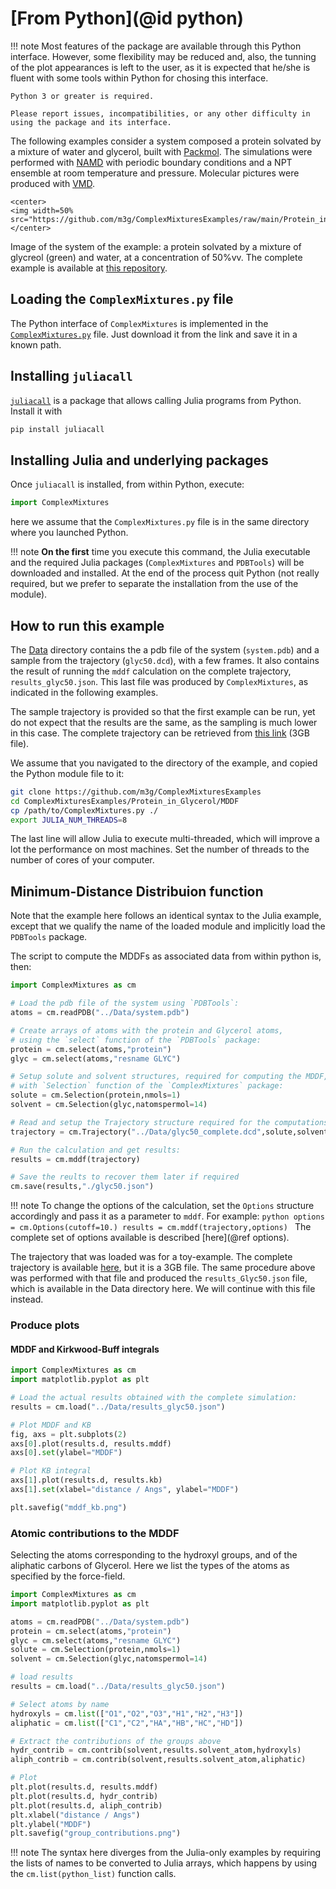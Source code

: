 # [From Python](@id python)

!!! note
    Most features of the package are available through this Python interface. However, some flexibility may be reduced and, also, the tunning of the plot appearances is left to the user, as it is expected that he/she is fluent with some tools within Python for chosing this interface.

    Python 3 or greater is required.

    Please report issues, incompatibilities, or any other difficulty in using the package and its interface.
    
The following examples consider a system composed a protein solvated by a mixture of water and glycerol, built with [Packmol](http://m3g.iqm.unicamp.br/packmol). The simulations were performed with [NAMD](https://www.ks.uiuc.edu/Research/namd/) with periodic boundary conditions and a NPT ensemble at room temperature and pressure. Molecular pictures were produced with [VMD](https://www.ks.uiuc.edu/Research/vmd/).

```@raw html
<center>
<img width=50% src="https://github.com/m3g/ComplexMixturesExamples/raw/main/Protein_in_Glycerol/Data/system.png">
</center>
```

Image of the system of the example: a protein solvated by a mixture of glycreol (green) and water, at a concentration of 50%vv. The complete
example is available at [this repository](https://github.com/m3g/ComplexMixturesExamples/tree/main/Protein_in_Glycerol).

## Loading the `ComplexMixtures.py` file

The Python interface of `ComplexMixtures` is implemented in the [`ComplexMixtures.py`](./assets/ComplexMixtures.py) file. 
Just download it from the link and save it in a known path.

## Installing `juliacall`

[`juliacall`](https://github.com/cjdoris/PythonCall.jl) is a package that allows calling Julia programs from Python. Install it with

```bash
pip install juliacall
```

## Installing Julia and underlying packages

Once `juliacall` is installed, from within Python, execute:
```python
import ComplexMixtures
```
here we assume that the `ComplexMixtures.py` file is in the same directory where you launched Python.

!!! note 
     **On the first** time you execute this command, the Julia executable and the required Julia packages (`ComplexMixtures` and `PDBTools`) will be downloaded and installed. At the end of the process quit Python (not really required, but we prefer to separate the installation from the use of the module). 

## How to run this example

The [Data](https://github.com/m3g/ComplexMixturesExamples/tree/main/Protein_in_Glycerol/Data) directory contains the a pdb file of the system (`system.pdb`) and a sample from the trajectory (`glyc50.dcd`), with a few frames. It also contains the result of running the `mddf` calculation on the complete trajectory, `results_glyc50.json`. This last file was produced by `ComplexMixtures`, as indicated in the following examples. 

The sample trajectory is provided so that the first example can be run, yet do not expect that the results are the same, as the sampling is much lower in this case. The complete trajectory can be retrieved from [this link](https://drive.google.com/file/d/14M30jDHRwUM77hzbDphgbu8mcWFBcQrX/view?usp=sharing) (3GB file). 

We assume that you navigated to the directory of the example, and copied the Python module file to it: 
```bash
git clone https://github.com/m3g/ComplexMixturesExamples
cd ComplexMixturesExamples/Protein_in_Glycerol/MDDF
cp /path/to/ComplexMixtures.py ./
export JULIA_NUM_THREADS=8
```
The last line will allow Julia to execute multi-threaded, which will improve a lot the performance on most machines. Set the number of threads to the number of cores of your computer.

## Minimum-Distance Distribuion function

Note that the example here follows an identical syntax to the Julia example, except that we qualify the name of the loaded module and implicitly load the `PDBTools` package.

The script to compute the MDDFs as associated data from within python is, then:

```python
import ComplexMixtures as cm

# Load the pdb file of the system using `PDBTools`:
atoms = cm.readPDB("../Data/system.pdb")

# Create arrays of atoms with the protein and Glycerol atoms, 
# using the `select` function of the `PDBTools` package:
protein = cm.select(atoms,"protein")
glyc = cm.select(atoms,"resname GLYC")

# Setup solute and solvent structures, required for computing the MDDF, 
# with `Selection` function of the `ComplexMixtures` package:
solute = cm.Selection(protein,nmols=1)
solvent = cm.Selection(glyc,natomspermol=14)

# Read and setup the Trajectory structure required for the computations:
trajectory = cm.Trajectory("../Data/glyc50_complete.dcd",solute,solvent)

# Run the calculation and get results:
results = cm.mddf(trajectory)

# Save the reults to recover them later if required
cm.save(results,"./glyc50.json")
```

!!! note
    To change the options of the calculation, set the `Options` structure accordingly and pass it as a parameter to `mddf`. For example:
    ```python
    options = cm.Options(cutoff=10.)
    results = cm.mddf(trajectory,options)
    ```
    The complete set of options available is described [here](@ref options).


The trajectory that was loaded was for a toy-example. The complete trajectory is available [here](https://drive.google.com/file/d/14M30jDHRwUM77hzbDphgbu8mcWFBcQrX/view?usp=sharing), but it is a 3GB file. The same procedure above was performed with that file and produced the `results_Glyc50.json` file, which is available in the Data directory here. We will continue with this file instead. 

### Produce plots

#### MDDF and Kirkwood-Buff integrals

```python
import ComplexMixtures as cm
import matplotlib.pyplot as plt

# Load the actual results obtained with the complete simulation:
results = cm.load("../Data/results_glyc50.json")

# Plot MDDF and KB
fig, axs = plt.subplots(2)
axs[0].plot(results.d, results.mddf)
axs[0].set(ylabel="MDDF")

# Plot KB integral
axs[1].plot(results.d, results.kb)
axs[1].set(xlabel="distance / Angs", ylabel="MDDF")

plt.savefig("mddf_kb.png")
```

### Atomic contributions to the MDDF

Selecting the atoms corresponding to the hydroxyl groups, and of the aliphatic carbons of Glycerol. Here we list the types of the atoms as specified by the force-field. 

```python
import ComplexMixtures as cm
import matplotlib.pyplot as plt

atoms = cm.readPDB("../Data/system.pdb")
protein = cm.select(atoms,"protein")
glyc = cm.select(atoms,"resname GLYC")
solute = cm.Selection(protein,nmols=1)
solvent = cm.Selection(glyc,natomspermol=14)

# load results
results = cm.load("../Data/results_glyc50.json")

# Select atoms by name
hydroxyls = cm.list(["O1","O2","O3","H1","H2","H3"])
aliphatic = cm.list(["C1","C2","HA","HB","HC","HD"])

# Extract the contributions of the groups above
hydr_contrib = cm.contrib(solvent,results.solvent_atom,hydroxyls)
aliph_contrib = cm.contrib(solvent,results.solvent_atom,aliphatic)

# Plot
plt.plot(results.d, results.mddf)
plt.plot(results.d, hydr_contrib)
plt.plot(results.d, aliph_contrib)
plt.xlabel("distance / Angs")
plt.ylabel("MDDF")
plt.savefig("group_contributions.png")
```

!!! note
    The syntax here diverges from the Julia-only examples by requiring the lists of names
    to be converted to Julia arrays, which happens by using the `cm.list(python_list)` function calls.

                                                                                                      

































